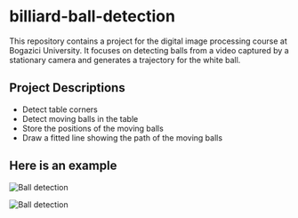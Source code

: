 # billiard-ball-detection
This repository contains a project for the digital image processing course at Bogazici University. It focuses on detecting balls from a video captured by a stationary camera and generates a trajectory for the white ball.


## Project Descriptions
- Detect table corners
- Detect moving balls in the table
- Store the positions of the moving balls
- Draw a fitted line showing the path of the moving balls


## Here is an example
![Ball detection](https://github.com/radiguzel/billiard-ball-detection/ball_detection.gif)

![Ball detection](https://github.com/radiguzel/billiard-ball-detection/white_ball_trajectory.jpg)